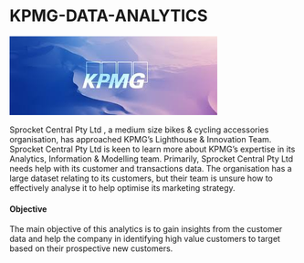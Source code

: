 # KPMG-DATA-ANALYTICS
<img src="images.jpeg" />

Sprocket Central Pty Ltd , a medium size bikes & cycling accessories organisation, has approached KPMG’s Lighthouse & Innovation Team. Sprocket Central Pty Ltd  is keen to learn more about KPMG’s expertise in its Analytics, Information & Modelling team.
Primarily, Sprocket Central Pty Ltd needs help with its customer and transactions data. The organisation has a large dataset relating to its customers, but their team is unsure how to effectively analyse it to help optimise its marketing strategy. 

#### Objective
The main objective of this analytics is to gain insights from the customer data and help the company in identifying high value customers to target based on their prospective new customers.